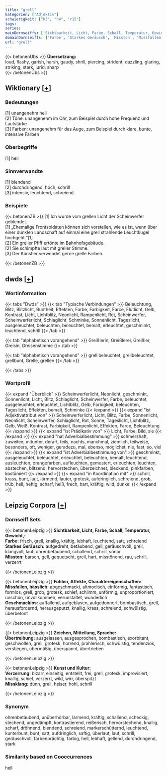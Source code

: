 ```yaml
---
title: "grell"
kategorien: ["Adjektiv"]
schwierigkeit: ["k3", "h4", "r15"]
tags:
series:
mainDornseiffs: ['Sichtbarkeit, Licht, Farbe, Schall, Temperatur, Gewicht,', 'Fühlen, Affekte, Charaktereigenschaften', 'Zeichen, Mitteilung, Sprache', 'Kunst und Kultur']
domainDornseiffs: ['Farbe', 'Starkes Geräusch', 'Misston', 'Missfallen, hässlich', 'Geschmacklos', 'Übertreibung', 'Verzerrung', 'Missklang']
url: "grell"
---
```


{{< betonenÜbs >}}
**Übersetzung:**  
loud, flashy, garish, harsh, gaudy, shrill, piercing, strident, dazzling, glaring, striking, stark, lurid, sharp  
{{< /betonenÜbs >}}

## Wiktionary [[+](https://de.wiktionary.org/wiki/grell)]

### Bedeutungen
[1] unangenehm hell  
[2] Töne: unangenehm im Ohr, zum Beispiel durch hohe Frequenz und Lautstärke  
[3] Farben: unangenehm für das Auge, zum Beispiel durch klare, bunte, intensive Farben  

### Oberbegriffe
[1] hell  

### Sinnverwandte
[1] blendend  
[2] durchdringend, hoch, schrill  
[3] intensiv, leuchtend, schreiend  

### Beispiele
{{< betonenZB >}}
[1] Ich wurde vom grellen Licht der Scheinwerfer geblendet.  
[1] „Ehemalige Frontsoldaten können sich vorstellen, wie es ist, wenn über einer dunklen Landschaft auf einmal eine grell strahlende Leuchtkugel hochgeht.“[1]  
[2] Ein greller Pfiff ertönte im Bahnhofsgebäude.  
[2] Sie schimpfte laut mit greller Stimme.  
[3] Der Künstler verwendet gerne grelle Farben.  

{{< /betonenZB >}}


## dwds [[+](https://www.dwds.de/wb/grell)]

### Wortinformation
{{< tabs "Dwds" >}}
{{< tab "Typische Verbindungen" >}}
Beleuchtung, Blitz, Blitzlicht, Buntheit, Effekten, Farbe, Farbigkeit, Farce, Flutlicht, Gelb, Kontrast, Licht, Lichtblitz, Neonlicht, Rampenlicht, Rot, Scheinwerfer, Scheinwerferlicht, Schlaglicht, Schminke, Sonnenlicht, Tageslicht, ausgeleuchtet, beleuchten, beleuchtet, bemalt, erleuchtet, geschminkt, leuchtend, schrill
{{< /tab >}}

{{< tab "alphabetisch vorangehend" >}}
Greißlerin, Greißlerei, Greißler, Greisin, Greisenstimme
{{< /tab >}}

{{< tab "alphabetisch vorangehend" >}}
grell beleuchtet, grellbeleuchtet, grellbunt, Grelle, grellen
{{< /tab >}}

{{< /tabs >}}

### Wortprofil
{{< expand "Überblick" >}} Scheinwerferlicht, Neonlicht, geschminkt, Sonnenlicht, Licht, Blitz, Schlaglicht, Scheinwerfer, Farbe, beleuchtet, ausgeleuchtet, erleuchtet, Lichtblitz, Gelb, Farbigkeit, beleuchten, Tageslicht, Effekten, bemalt, Schminke {{< /expand >}}
{{< expand "ist Adjektivattribut von" >}} Scheinwerferlicht, Licht, Blitz, Farbe, Sonnenlicht, Neonlicht, Scheinwerfer, Schlaglicht, Rot, Sonne, Tageslicht, Lichtblitz, Gelb, Weiß, Kontrast, Farbigkeit, Rampenlicht, Effekten, Farce, Beleuchtung {{< /expand >}}
{{< expand "ist Prädikativ von" >}} Licht, Farbe, Bild, sie {{< /expand >}}
{{< expand "hat Adverbialbestimmung" >}} schmerzhaft, zuweilen, mitunter, derart, teils, nachts, manchmal, ziemlich, teilweise, besonders, oft, weniger, geradezu, mal, ebenso, möglichst, nie, fast, so, viel {{< /expand >}}
{{< expand "ist Adverbialbestimmung von" >}} geschminkt, ausgeleuchtet, beleuchtet, erleuchtet, beleuchten, bemalt, leuchtend, ausleuchten, orangefarben, aufleuchten, gemustert, erleuchten, leuchten, abstechen, blitzend, hervorstechen, überzeichnet, bleckend, pinkfarben, kostümiert {{< /expand >}}
{{< expand "in Koordination mit" >}} schrill, krass, bunt, laut, lärmend, lauter, grotesk, aufdringlich, schreiend, grob, trüb, hell, heftig, scharf, heiß, frech, hart, kräftig, wild, dunkel {{< /expand >}}

## Leipzig Corpora [[+](https://corpora.uni-leipzig.de/en/res?word=grell&corpusId=deu_newscrawl-public_2018)]

### Dornseiff Sets
{{< betonenLeipzig >}}
**Sichtbarkeit, Licht, Farbe, Schall, Temperatur, Gewicht,:**  
**Farbe:** frisch, grell, knallig, kräftig, lebhaft, leuchtend, satt, schreiend  
**Starkes Geräusch:** aufgedreht, betäubend, gell, geräuschvoll, grell, klangvoll, laut, ohrenbetäubend, schallend, schrill, sonor  
**Misston:** barsch, gell, gequetscht, grell, hart, misstönend, rau, schrill, verzerrt  

{{< /betonenLeipzig >}}


{{< betonenLeipzig >}}
**Fühlen, Affekte, Charaktereigenschaften:**  
**Missfallen, hässlich:** abgeschmackt, altmodisch, einförmig, fantastisch, formlos, grell, grob, grotesk, schief, schlimm, unförmig, unproportioniert, unschön, unvollkommen, verunstaltet, wunderlich  
**Geschmacklos:** auffallend, aufgeblasen, aufgedonnert, bombastisch, grell, herausfordernd, herausgeputzt, knallig, krass, schreiend, schwülstig, überbetont  

{{< /betonenLeipzig >}}


{{< betonenLeipzig >}}
**Zeichen, Mitteilung, Sprache:**  
**Übertreibung:** ausgelassen, ausgesprochen, bombastisch, exorbitant, geschwollen, grell, grotesk, horrend, prahlerisch, schwülstig, tendenziös, verstiegen, übermäßig, überspannt, übertrieben  

{{< /betonenLeipzig >}}


{{< betonenLeipzig >}}
**Kunst und Kultur:**  
**Verzerrung:** bizarr, einseitig, entstellt, frei, grell, grotesk, improvisiert, knallig, schief, verzerrt, wild, wirr, überspitzt  
**Missklang:** dünn, grell, heiser, hohl, schrill  

{{< /betonenLeipzig >}}

### Synonym
ohrenbetäubend, unüberhörbar, lärmend, kräftig, schallend, scheckig, stechend, ungedämpft, kontrastierend, reißerisch, hervorstechend, knallig, scharf, dröhnend, blendend, schreiend, markerschütternd, leuchtend, kunterbunt, bunt, satt, aufdringlich, saftig, überlaut, laut, schrill, geräuschvoll, farbenprächtig, farbig, hell, lebhaft, gellend, durchdringend, stark


### Similarity based on Cooccurrences
hell

